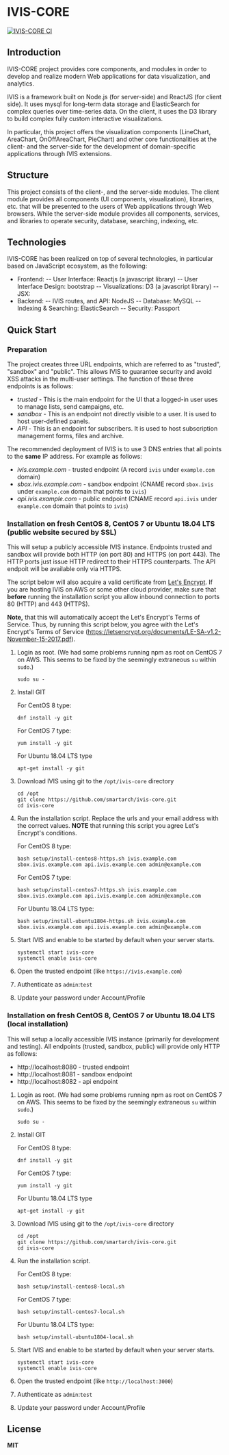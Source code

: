 # IVIS-CORE

[![IVIS-CORE CI](https://github.com/smartarch/ivis-core/actions/workflows/node.js.yml/badge.svg)](https://github.com/smartarch/ivis-core/actions/workflows/node.js.yml)

## Introduction 
IVIS-CORE project provides core components, and modules in order to develop and realize modern Web applications for data visualization, and analytics.

IVIS is a framework built on Node.js (for server-side) and ReactJS (for client side). It uses mysql for long-term data storage and ElasticSearch for complex queries over time-series data. On the client, it uses the D3 library to build complex fully custom interactive visualizations.

In particular, this project offers the visualization components (LineChart, AreaChart, OnOffAreaChart, PieChart) and other core functionalities at the client- and the server-side for the development of domain-specific applications through IVIS extensions.

## Structure
This project consists of the client-, and the server-side modules. The client module provides all components (UI components, visualization), libraries, etc. that will be presented to the users of Web applications through Web browsers. While the server-side module provides all components, services, and libraries to operate security, database, searching, indexing, etc.

## Technologies
IVIS-CORE has been realized on top of several technologies, in particular based on JavaScript ecosystem, as the following:

- Frontend: 
-- User Interface: Reactjs (a javascript library)
-- User Interface Design: bootstrap
-- Visualizations: D3 (a javascript library)
-- JSX:
- Backend:
-- IVIS routes, and API: NodeJS
-- Database: MySQL
-- Indexing & Searching: ElasticSearch
-- Security: Passport


## Quick Start

### Preparation
The project creates three URL endpoints, which are referred to as "trusted", "sandbox" and "public". This allows IVIS
to guarantee security and avoid XSS attacks in the multi-user settings. The function of these three endpoints is as follows:
- *trusted* - This is the main endpoint for the UI that a logged-in user uses to manage lists, send campaigns, etc.
- *sandbox* - This is an endpoint not directly visible to a user. It is used to host user-defined panels.
- *API* - This is an endpoint for subscribers. It is used to host subscription management forms, files and archive.

The recommended deployment of IVIS is to use 3 DNS entries that all points to the **same** IP address. For example as follows:
- *ivis.example.com* - trusted endpoint (A record `ivis` under `example.com` domain)
- *sbox.ivis.example.com* - sandbox endpoint (CNAME record `sbox.ivis` under `example.com` domain that points to `ivis`)
- *api.ivis.example.com* - public endpoint (CNAME record `api.ivis` under `example.com` domain that points to `ivis`)


### Installation on fresh CentOS 8, CentOS 7 or Ubuntu 18.04 LTS (public website secured by SSL)

This will setup a publicly accessible IVIS instance. Endpoints trusted and sandbox will provide both HTTP (on port 80)
and HTTPS (on port 443). The HTTP ports just issue HTTP redirect to their HTTPS counterparts. The API endpoit will be 
available only via HTTPS. 

The script below will also acquire a valid certificate from [Let's Encrypt](https://letsencrypt.org/).
If you are hosting IVIS on AWS or some other cloud provider, make sure that **before** running the installation
script you allow inbound connection to ports 80 (HTTP) and 443 (HTTPS).

**Note,** that this will automatically accept the Let's Encrypt's Terms of Service.
Thus, by running this script below, you agree with the Let's Encrypt's Terms of Service (https://letsencrypt.org/documents/LE-SA-v1.2-November-15-2017.pdf).



1. Login as root. (We had some problems running npm as root on CentOS 7 on AWS. This seems to be fixed by the seemingly extraneous `su` within `sudo`.)
    ```
    sudo su -
    ```

2. Install GIT

   For CentOS 8 type:
    ```
    dnf install -y git
    ```

   For CentOS 7 type:
    ```
    yum install -y git
    ```

   For Ubuntu 18.04 LTS type
    ```
    apt-get install -y git
    ```

3. Download IVIS using git to the `/opt/ivis-core` directory
    ```
    cd /opt
    git clone https://github.com/smartarch/ivis-core.git
    cd ivis-core
    ```

4. Run the installation script. Replace the urls and your email address with the correct values. **NOTE** that running this script you agree
   Let's Encrypt's conditions.

   For CentOS 8 type:
    ```
    bash setup/install-centos8-https.sh ivis.example.com sbox.ivis.example.com api.ivis.example.com admin@example.com
    ```

   For CentOS 7 type:
    ```
    bash setup/install-centos7-https.sh ivis.example.com sbox.ivis.example.com api.ivis.example.com admin@example.com
    ```

   For Ubuntu 18.04 LTS type:
    ```
    bash setup/install-ubuntu1804-https.sh ivis.example.com sbox.ivis.example.com api.ivis.example.com admin@example.com
    ```

5. Start IVIS and enable to be started by default when your server starts.
    ```
    systemctl start ivis-core
    systemctl enable ivis-core
    ```

6. Open the trusted endpoint (like `https://ivis.example.com`)

7. Authenticate as `admin`:`test`

8. Update your password under Account/Profile



### Installation on fresh CentOS 8, CentOS 7 or Ubuntu 18.04 LTS (local installation)

This will setup a locally accessible IVIS instance (primarily for development and testing).
All endpoints (trusted, sandbox, public) will provide only HTTP as follows:
- http://localhost:8080 - trusted endpoint
- http://localhost:8081 - sandbox endpoint
- http://localhost:8082 - api endpoint

1. Login as root. (We had some problems running npm as root on CentOS 7 on AWS. This seems to be fixed by the seemingly extraneous `su` within `sudo`.)
    ```
    sudo su -
    ```

2. Install GIT

   For CentOS 8 type:
    ```
    dnf install -y git
    ```

   For CentOS 7 type:
    ```
    yum install -y git
    ```

   For Ubuntu 18.04 LTS type
    ```
    apt-get install -y git
    ```

3. Download IVIS using git to the `/opt/ivis-core` directory
    ```
    cd /opt
    git clone https://github.com/smartarch/ivis-core.git
    cd ivis-core
    ```

4. Run the installation script.

   For CentOS 8 type:
    ```
    bash setup/install-centos8-local.sh
    ```

   For CentOS 7 type:
    ```
    bash setup/install-centos7-local.sh
    ```

   For Ubuntu 18.04 LTS type:
    ```
    bash setup/install-ubuntu1804-local.sh
    ```

5. Start IVIS and enable to be started by default when your server starts.
    ```
    systemctl start ivis-core
    systemctl enable ivis-core
    ```

6. Open the trusted endpoint (like `http://localhost:3000`)

7. Authenticate as `admin`:`test`

8. Update your password under Account/Profile




## License

  **MIT**

